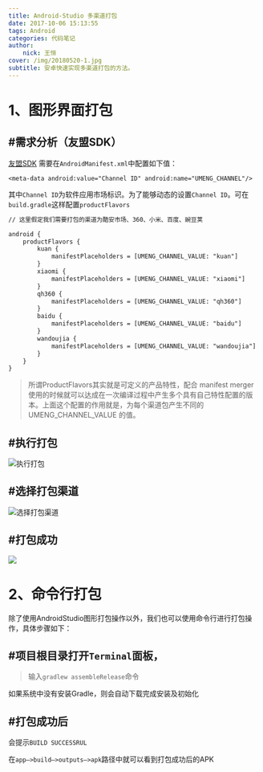 ```yaml
---
title: Android-Studio 多渠道打包
date: 2017-10-06 15:13:55
tags: Android
categories: 代码笔记
author:
    nick: 王恒
cover: /img/20180520-1.jpg
subtitle: 安卓快速实现多渠道打包的方法。
---
```


# 1、图形界面打包

## #需求分析（友盟SDK）
[友盟SDK](https://dev.umeng.com/analytics/android-doc/integration) 需要在`AndroidManifest.xml`中配置如下值：

<!-- more -->

```
<meta-data android:value="Channel ID" android:name="UMENG_CHANNEL"/>
```
其中`Channel ID`为软件应用市场标识。为了能够动态的设置`Channel ID`。可在`build.gradle`这样配置`productFlavors`


```xml
// 这里假定我们需要打包的渠道为酷安市场、360、小米、百度、豌豆荚

android {  
    productFlavors {
        kuan {
            manifestPlaceholders = [UMENG_CHANNEL_VALUE: "kuan"]
        }
        xiaomi {
            manifestPlaceholders = [UMENG_CHANNEL_VALUE: "xiaomi"]
        }
        qh360 {
            manifestPlaceholders = [UMENG_CHANNEL_VALUE: "qh360"]
        }
        baidu {
            manifestPlaceholders = [UMENG_CHANNEL_VALUE: "baidu"]
        }
        wandoujia {
            manifestPlaceholders = [UMENG_CHANNEL_VALUE: "wandoujia"]
        }
    }  
}
```

<!-- more -->
>  所谓ProductFlavors其实就是可定义的产品特性，配合 manifest merger 使用的时候就可以达成在一次编译过程中产生多个具有自己特性配置的版本。上面这个配置的作用就是，为每个渠道包产生不同的 UMENG_CHANNEL_VALUE 的值。

## #执行打包
![执行打包](http://img.blog.csdn.net/20160629090244167)

## #选择打包渠道
![选择打包渠道](http://img.blog.csdn.net/20160629090229510)

## #打包成功
![](http://img.blog.csdn.net/20160629091100616)

# 2、命令行打包

除了使用AndroidStudio图形打包操作以外，我们也可以使用命令行进行打包操作，具体步骤如下：

## #项目根目录打开`Terminal`面板，

> 输入`gradlew assembleRelease`命令

如果系统中没有安装Gradle，则会自动下载完成安装及初始化

## #打包成功后
会提示`BUILD SUCCESSRUL`

在`app–>build–>outputs–>apk`路径中就可以看到打包成功后的APK